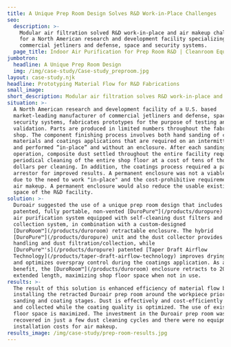 ```yaml
---
title: A Unique Prep Room Design Solves R&D Work-in-Place Challenges
seo:
  description: >-
    Modular air filtration solved R&D work-in-place and air makeup challenges
    for a North American research and development facility specializing in
    commercial jetliners and defense, space and security systems.
  page_title: Indoor Air Purification for Prep Room R&D | Cleanroom Equipment
jumbotron:
  headline: A Unique Prep Room Design
  img: /img/case-study/Case-study_preproom.jpg
layout: case-study.njk
headline: Prototyping Material Flow for R&D Fabrications
small_image:
short_description: Modular air filtration solves R&D work-in-place and air makeup challenges.
situation: >-
  A North American research and development facility of a U.S. based
  market-leading manufacturer of commercial jetliners and defense, space and
  security systems, fabricates prototypes for the purpose of testing and
  validation. Parts are produced in limited numbers throughout the fabricating
  shop. The component finishing process involves both hand sanding of composite
  materials and coatings applications that are required on an intermittent basis
  and performed “in-place” and without an enclosure. After each sanding
  operation, composite dust settled throughout the entire facility requiring
  periodical cleaning of the entire shop floor at a cost of tens of thousands of
  dollars per cleaning. In addition, the coatings process required a paint
  arrestor for improved results. A permanent enclosure was not a viable solution
  due to the need to work "in-place" and the cost-prohibitive requirement for
  air makeup. A permanent enclosure would also reduce the usable existing floor
  space of the R&D facility.
solution: >-
  Duroair suggested the use of a unique prep room design that includes its
  patented, fully portable, non-vented [DuroPure™](/products/duropure) indoor
  air purification system equipped with self-cleaning dust filters and a dust
  collection system, in combination with a custom-designed
  [DuroRoom™](/products/duroroom) retractable enclosure. The hybrid
  [DuroPure™](/products/duropure) unit and the dust collector provides both air
  handling and dust filtration/collection, while
  [DuroPure™'s](/products/duropure) patented [Taper Draft Airflow
  Technology](/products/taper-draft-airflow-technology) improves drying times
  and optimizes overspray control during the coatings application. As an added
  benefit, the [DuroRoom™](/products/duroroom) enclosure retracts to 20% of the
  extended length, maximizing shop floor space when not in use.
results: >-
  The result of this solution is enhanced efficiency of material flow by
  installing the retracted Duroair prep room around the workpiece prior to the
  sanding and coating stages. Dust is effectively and cost-efficiently filtered
  and collected while the coating quality is optimized. The use of existing
  floor space is maximized. The investment in the Duroair prep room was
  recovered in just a few dust cleaning cycles and there were no equipment and
  installation costs for air makeup.
results_image: /img/case-study/prep-room-results.jpg
---
```


